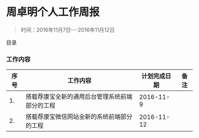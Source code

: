 # 周卓明个人工作周报

> 时间：2016年11月7日---2016年11月12日


目录

### 工作内容


<table>
    <thead>
          <tr>
              <th>序号</th>
              <th>工作内容</th>
              <th>计划完成日期</th>
              <th>备注</th>
          </tr>
    </thead>
    <tbody>
          <tr>
              <td>1.</td>
              <td>搭载荐康宝全新的通用后台管理系统前端部分的工程</td>
              <td>2016-11-9</td>
              <td></td>
          </tr>
          <tr>
              <td>2.</td>
              <td>搭载荐康宝微信网站全新的系统前端部分的工程</td>
              <td>2016-11-12</td>
              <td></td>
          </tr>
  </tbody>
</table>



